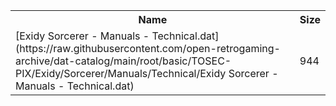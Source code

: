 <table>
<tr><th>Name</th><th>Size</th></tr>
<tr><td>[Exidy Sorcerer - Manuals - Technical.dat](https://raw.githubusercontent.com/open-retrogaming-archive/dat-catalog/main/root/basic/TOSEC-PIX/Exidy/Sorcerer/Manuals/Technical/Exidy Sorcerer - Manuals - Technical.dat)</td><td>944</td></tr>
</table>

